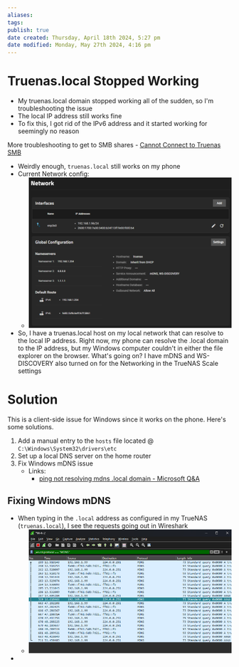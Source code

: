 ```yaml
---
aliases: 
tags: 
publish: true
date created: Thursday, April 18th 2024, 5:27 pm
date modified: Monday, May 27th 2024, 4:16 pm
---
```


# Truenas.local Stopped Working
- My truenas.local domain stopped working all of the sudden, so I'm troubleshooting the issue
- The local IP address still works fine
- To fix this, I got rid of the IPv6 address and it started working for seemingly no reason

More troubleshooting to get to SMB shares - [Cannot Connect to Truenas SMB](../Cannot%20Connect%20to%20Truenas%20SMB/Cannot%20Connect%20to%20Truenas%20SMB.md)

- Weirdly enough, `truenas.local` still works on my phone
- Current Network config:
	- ![](_attachments/TrueNAS%20mDNS/IMG-20240527161617821.png)
- So, I have a truenas.local host on my local network that can resolve to the local IP address. Right now, my phone can resolve the .local domain to the IP address, but my Windows computer couldn't in either the file explorer on the browser. What's going on? I have mDNS and WS-DISCOVERY also turned on for the Networking in the TrueNAS Scale settings

# Solution
This is a client-side issue for Windows since it works on the phone.  Here's some solutions.

1. Add a manual entry to the `hosts` file located @ `C:\Windows\System32\drivers\etc`
2. Set up a local DNS server on the home router
3. Fix Windows mDNS issue
	- Links:
		- [ping not resolving mdns .local domain - Microsoft Q&A](https://learn.microsoft.com/en-us/answers/questions/864012/ping-not-resolving-mdns-local-domain) 

## Fixing Windows mDNS
- When typing in the `.local` address as configured in my TrueNAS (`truenas.local`), I see the requests going out in Wireshark
	- ![](_attachments/TrueNAS%20mDNS/IMG-20240527161617861.png)
- 